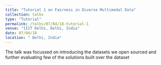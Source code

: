 ```yaml
---
title: "Tutorial 1 on Fairness in Diverse Multimodal Data"
collection: talks
type: "Tutorial"
permalink: /talks/07/04/18-tutorial-1
venue: "IIIT Delhi, Delhi, India"
date: 07/04/18
location: " Delhi, India"
---
```


The talk was focussed on introducing the datasets we open sourced and further evaluating few of the solutions built over the dataset
